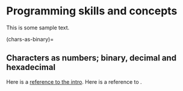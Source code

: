# Programming skills and concepts

This is some sample text.

(chars-as-binary)=
## Characters as numbers; binary, decimal and hexadecimal

Here is a [reference to the intro](../intro.md). Here is a reference to [](chars-as-binary).
